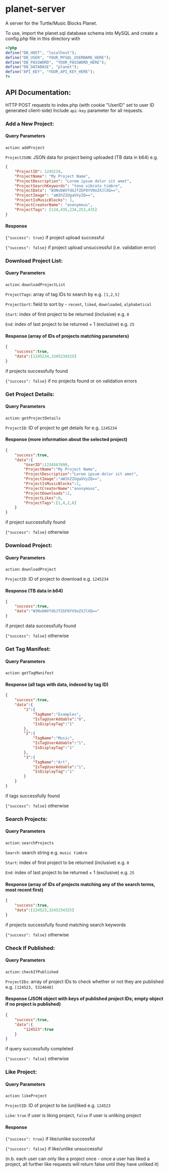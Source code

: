 # planet-server
A server for the Turtle/Music Blocks Planet.

To use, import the planet.sql database schema into MySQL and create a config.php file in this directory with

```php
<?php
define("DB_HOST", "localhost");
define("DB_USER", "YOUR_MYSQL_USERNAME_HERE");
define("DB_PASSWORD", "YOUR_PASSWORD_HERE");
define("DB_DATABASE", "planet");
define("API_KEY", "YOUR_API_KEY_HERE");
?>
```


## API Documentation:
HTTP POST requests to index.php (with cookie "UserID" set to user ID generated client-side)
Include `api-key` parameter for all requests.

### Add a New Project:

#### Query Parameters
`action`: `addProject`

`ProjectJSON`: JSON data for project being uploaded (TB data in b64) e.g.
```JSON
{
	"ProjectID": 1245234,
	"ProjectName": "My Project Name",
	"ProjectDescription": "Lorem ipsum dolor sit amet",
	"ProjectSearchKeywords": "tone vibrato timbre",
	"ProjectData": "W3NvbWVfdGJfZGF0YV9oZXJlXQ==",
	"ProjectImage": "aW1hZ2UgaGVyZQ==",
	"ProjectIsMusicBlocks": 1,
	"ProjectCreatorName": "anonymous",
	"ProjectTags": [124,435,234,253,435]
}
```

#### Response
`{"success": true}` if project upload successful

`{"success": false}` if project upload unsuccessful (i.e. validation error)

### Download Project List:

#### Query Parameters
`action`: `downloadProjectList`

`ProjectTags`: array of tag IDs to search by e.g. `[1,2,5]`

`ProjectSort`: field to sort by - `recent`, `liked`, `downloaded`, `alphabetical`

`Start`: index of first project to be returned (inclusive) e.g. `0`

`End`: index of last project to be returned + 1 (exclusive) e.g. `25`

#### Response (array of IDs of projects matching parameters)
```JSON
{
	"success":true,
	"data":[1245234,3245234325]
}
```
if projects successfully found

`{"success": false}` if no projects found or on validation errors

### Get Project Details:

#### Query Parameters
`action`: `getProjectDetails`

`ProjectID`: ID of project to get details for e.g. `1245234`

#### Response (more information about the selected project)
```JSON
{
	"success":true,
	"data":{
		"UserID":1234567890,
		"ProjectName":"My Project Name",
		"ProjectDescription":"Lorem ipsum dolor sit amet",
		"ProjectImage":"aW1hZ2UgaGVyZQ==",
		"ProjectIsMusicBlocks":1,
		"ProjectCreatorName":"anonymous",
		"ProjectDownloads":2,
		"ProjectLikes":0,
		"ProjectTags":[1,4,2,6]
	}
}
```
if project successfully found

`{"success": false}` otherwise

### Download Project:

#### Query Parameters
`action`: `downloadProject`

`ProjectID`: ID of project to download e.g. `1245234`

#### Response (TB data in b64)
```JSON
{
	"success":true,
	"data":"W3NvbWVfdGJfZGF0YV9oZXJlXQ=="
}
```
if project data successfully found

`{"success": false}` otherwise

### Get Tag Manifest:

#### Query Parameters
`action`: `getTagManifest`

#### Response (all tags with data, indexed by tag ID)
```JSON
{
	"success":true,
	"data":{
		"1":{
			"TagName":"Examples",
			"IsTagUserAddable":"0",
			"IsDisplayTag":"1"
		},
		"2":{
			"TagName":"Music",
			"IsTagUserAddable":"1",
			"IsDisplayTag":"1"
		},
		"3":{
			"TagName":"Art",
			"IsTagUserAddable":"1",
			"IsDisplayTag":"1"
		}
	}
}
```
if tags successfully found

`{"success": false}` otherwise

### Search Projects:

#### Query Parameters
`action`: `searchProjects`

`Search`: search string e.g. `music timbre`

`Start`: index of first project to be returned (inclusive) e.g. `0`

`End`: index of last project to be returned + 1 (exclusive) e.g. `25`

#### Response (array of IDs of projects matching any of the search terms, most recent first)
```JSON
{
	"success":true,
	"data":[124523,3245234325]
}
```
if projects successfully found matching search keywords

`{"success": false}` otherwise

### Check If Published:

#### Query Parameters
`action`: `checkIfPublished`

`ProjectIDs`: array of project IDs to check whether or not they are published e.g. `[124523, 5324646]`

#### Response (JSON object with keys of published project IDs; empty object if no project is published)
```JSON
{
	"success":true,
	"data":{
		"124523":true
	}
}
```
if query successfully completed

`{"success": false}` otherwise

### Like Project:

#### Query Parameters
`action`: `likeProject`

`ProjectID`: ID of project to be (un)liked e.g. `124523`

`Like`: `true` if user is liking project, `false` if user is unliking project

#### Response
`{"success": true}` if like/unlike successful

`{"success": false}` if like/unlike unsuccessful

(n.b. each user can only like a project once - once a user has liked a project, all further like requests will return false until they have unliked it)